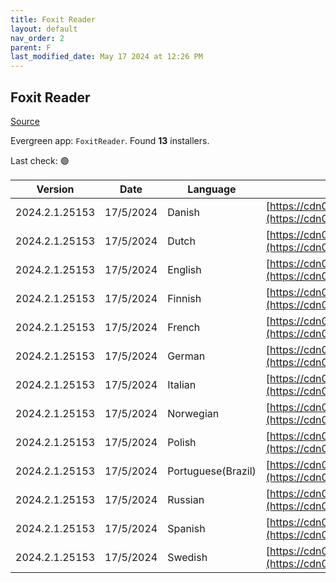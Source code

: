 ```yaml
---
title: Foxit Reader
layout: default
nav_order: 2
parent: F
last_modified_date: May 17 2024 at 12:26 PM
---
```


## Foxit Reader

[Source](https://www.foxitsoftware.com/pdf-reader/)

Evergreen app: `FoxitReader`. Found **13** installers.

Last check: 🟢

| Version        | Date      | Language           | URI                                                                                                                                                                                                                |
| -------------- | --------- | ------------------ | ------------------------------------------------------------------------------------------------------------------------------------------------------------------------------------------------------------------ |
| 2024.2.1.25153 | 17/5/2024 | Danish             | [https://cdn01.foxitsoftware.com/product/reader/desktop/win/2024.2.1/FoxitPDFReader202421_L10N_Setup.msi](https://cdn01.foxitsoftware.com/product/reader/desktop/win/2024.2.1/FoxitPDFReader202421_L10N_Setup.msi) |
| 2024.2.1.25153 | 17/5/2024 | Dutch              | [https://cdn01.foxitsoftware.com/product/reader/desktop/win/2024.2.1/FoxitPDFReader202421_L10N_Setup.msi](https://cdn01.foxitsoftware.com/product/reader/desktop/win/2024.2.1/FoxitPDFReader202421_L10N_Setup.msi) |
| 2024.2.1.25153 | 17/5/2024 | English            | [https://cdn01.foxitsoftware.com/product/reader/desktop/win/2024.2.1/FoxitPDFReader202421_enu_Setup.msi](https://cdn01.foxitsoftware.com/product/reader/desktop/win/2024.2.1/FoxitPDFReader202421_enu_Setup.msi)   |
| 2024.2.1.25153 | 17/5/2024 | Finnish            | [https://cdn01.foxitsoftware.com/product/reader/desktop/win/2024.2.1/FoxitPDFReader202421_L10N_Setup.msi](https://cdn01.foxitsoftware.com/product/reader/desktop/win/2024.2.1/FoxitPDFReader202421_L10N_Setup.msi) |
| 2024.2.1.25153 | 17/5/2024 | French             | [https://cdn01.foxitsoftware.com/product/reader/desktop/win/2024.2.1/FoxitPDFReader202421_L10N_Setup.msi](https://cdn01.foxitsoftware.com/product/reader/desktop/win/2024.2.1/FoxitPDFReader202421_L10N_Setup.msi) |
| 2024.2.1.25153 | 17/5/2024 | German             | [https://cdn01.foxitsoftware.com/product/reader/desktop/win/2024.2.1/FoxitPDFReader202421_L10N_Setup.msi](https://cdn01.foxitsoftware.com/product/reader/desktop/win/2024.2.1/FoxitPDFReader202421_L10N_Setup.msi) |
| 2024.2.1.25153 | 17/5/2024 | Italian            | [https://cdn01.foxitsoftware.com/product/reader/desktop/win/2024.2.1/FoxitPDFReader202421_L10N_Setup.msi](https://cdn01.foxitsoftware.com/product/reader/desktop/win/2024.2.1/FoxitPDFReader202421_L10N_Setup.msi) |
| 2024.2.1.25153 | 17/5/2024 | Norwegian          | [https://cdn01.foxitsoftware.com/product/reader/desktop/win/2024.2.1/FoxitPDFReader202421_L10N_Setup.msi](https://cdn01.foxitsoftware.com/product/reader/desktop/win/2024.2.1/FoxitPDFReader202421_L10N_Setup.msi) |
| 2024.2.1.25153 | 17/5/2024 | Polish             | [https://cdn01.foxitsoftware.com/product/reader/desktop/win/2024.2.1/FoxitPDFReader202421_L10N_Setup.msi](https://cdn01.foxitsoftware.com/product/reader/desktop/win/2024.2.1/FoxitPDFReader202421_L10N_Setup.msi) |
| 2024.2.1.25153 | 17/5/2024 | Portuguese(Brazil) | [https://cdn01.foxitsoftware.com/product/reader/desktop/win/2024.2.1/FoxitPDFReader202421_L10N_Setup.msi](https://cdn01.foxitsoftware.com/product/reader/desktop/win/2024.2.1/FoxitPDFReader202421_L10N_Setup.msi) |
| 2024.2.1.25153 | 17/5/2024 | Russian            | [https://cdn01.foxitsoftware.com/product/reader/desktop/win/2024.2.1/FoxitPDFReader202421_L10N_Setup.msi](https://cdn01.foxitsoftware.com/product/reader/desktop/win/2024.2.1/FoxitPDFReader202421_L10N_Setup.msi) |
| 2024.2.1.25153 | 17/5/2024 | Spanish            | [https://cdn01.foxitsoftware.com/product/reader/desktop/win/2024.2.1/FoxitPDFReader202421_L10N_Setup.msi](https://cdn01.foxitsoftware.com/product/reader/desktop/win/2024.2.1/FoxitPDFReader202421_L10N_Setup.msi) |
| 2024.2.1.25153 | 17/5/2024 | Swedish            | [https://cdn01.foxitsoftware.com/product/reader/desktop/win/2024.2.1/FoxitPDFReader202421_L10N_Setup.msi](https://cdn01.foxitsoftware.com/product/reader/desktop/win/2024.2.1/FoxitPDFReader202421_L10N_Setup.msi) |
